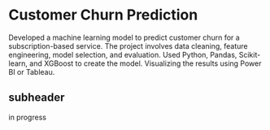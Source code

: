 # Customer Churn Prediction
 
Developed a machine learning model to predict customer churn for a subscription-based service. The project involves data cleaning, feature engineering, model selection, and evaluation. Used Python, Pandas, Scikit-learn, and XGBoost to create the model. Visualizing the results using Power BI or Tableau.

## subheader
in progress